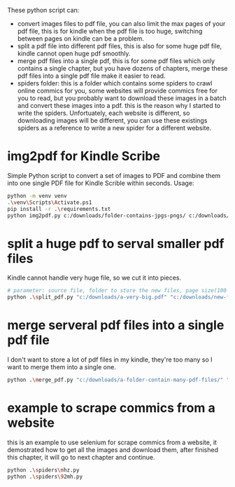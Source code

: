 These python script can:

* convert images files to pdf file, you can also limit the max pages of your pdf file, this is for kindle when the pdf file is too huge, switching between pages on kindle can be a problem.
* split a pdf file into different pdf files, this is also for some huge pdf file, kindle cannot open huge pdf  smoothly.
* merge pdf files into a single pdf, this is for some pdf files which only contains a single chapter, but you have dozens of chapters, merge these pdf files into a single pdf file make it easier to read.
* spiders folder: this is a folder which contains some spiders to crawl online commics for you, some websites will provide commics free for you to read, but you probably want to download these images in a batch and convert these images into a pdf. this is the reason why I started to write the spiders. Unfortuately, each website is different, so downloading images will be different, you can use these existings spiders as a reference to write a new spider for a different website.

# img2pdf for Kindle Scribe
Simple Python script to convert a set of images to PDF and combine them into one single PDF file for Kindle Scrible within seconds.
Usage:
```bash
python -m venv venv
.\venv\Scripts\Activate.ps1
pip install -r .\requirements.txt 
python img2pdf.py c:/downloads/folder-contains-jpgs-pngs/ c:/downloads/output.pdf
```
# split a huge pdf to serval smaller pdf files

Kindle cannot handle very huge file, so we cut it into pieces.

```bash
# parameter: source file, folder to store the new files, page size(100 pages for each pdf)
python .\split_pdf.py "c:/downloads/a-very-big.pdf" "c:/downloads/new-files-folder/" 100
```

# merge serveral pdf files into a single pdf file

I don't want to store a lot of pdf files in my kindle, they're too many so I want to merge them into a single one.

```bash
python .\merge_pdf.py "c:/downloads/a-folder-contain-many-pdf-files/" "c:/downloads/merged_pdf.pdf"
```

# example to scrape commics from a website
this is an example to use selenium for scrape commics from a website, it demostrated how to get all the images and download them, after finished this chapter, it will go to next chapter and continue.
```bash
python .\spiders\mhz.py
python .\spiders\92mh.py
```
